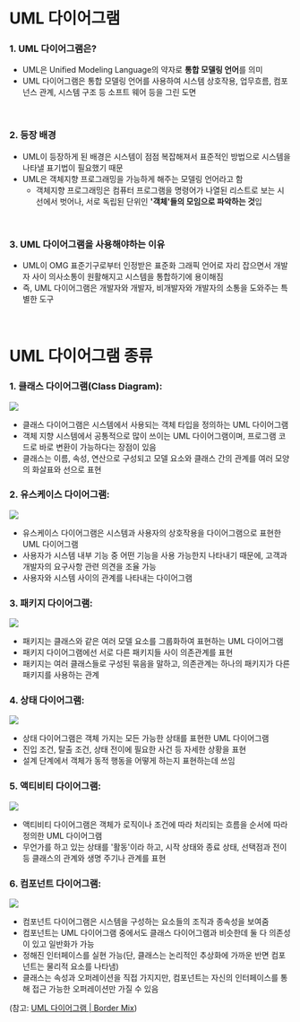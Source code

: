 # UML 다이어그램

### 1. UML 다이어그램은?
- UML은 Unified Modeling Language의 약자로 **통합 모델링 언어**를 의미
- UML 다이어그램은 통합 모델링 언어를 사용하여 시스템 상호작용, 업무흐름, 컴포넌스 관계, 시스템 구조 등 소프트 웨어 등을 그린 도면
<br />

### 2. 등장 배경
- UML이 등장하게 된 배경은 시스템이 점점 복잡해져서 표준적인 방법으로 시스템을 나타낼 표기법이 필요했기 때문
- UML은 객체지향 프로그래밍을 가능하게 해주는 모델링 언어라고 함
  - 객체지향 프로그래밍은 컴퓨터 프로그램을 명령어가 나열된 리스트로 보는 시선에서 벗어나, 서로 독립된 단위인 **'객체'들의 모임으로 파악하는 것**입
<br />

### 3. UML 다이어그램을 사용해야하는 이유
- UML이 OMG 표준기구로부터 인정받은 표준화 그래픽 언어로 자리 잡으면서 개발자 사이 의사소통이 원활해지고 시스템을 통합하기에 용이해짐
- 즉, UML 다이어그램은 개발자와 개발자, 비개발자와 개발자의 소통을 도와주는 특별한 도구
<br />

# UML 다이어그램 종류
  
### 1. 클래스 다이어그램(Class Diagram): 
![](https://cms.boardmix.com/images/kr/articles/2022/skills/what-is-uml-diagram1.png)
- 클래스 다이어그램은 시스템에서 사용되는 객체 타입을 정의하는 UML 다이어그램
- 객체 지향 시스템에서 공통적으로 많이 쓰이는 UML 다이어그램이며, 프로그램 코드로 바로 변환이 가능하다는 장점이 있음
- 클래스는 이름, 속성, 연산으로 구성되고 모델 요소와 클래스 간의 관계를 여러 모양의 화살표와 선으로 표현


### 2. 유스케이스 다이어그램:
![](https://cms.boardmix.com/images/kr/articles/2022/skills/what-is-uml-diagram2.png)

- 유스케이스 다이어그램은 시스템과 사용자의 상호작용을 다이어그램으로 표현한 UML 다이어그램
- 사용자가 시스템 내부 기능 중 어떤 기능을 사용 가능한지 나타내기 때문에, 고객과 개발자의 요구사항 관련 의견을 조율 가능
- 사용자와 시스템 사이의 관계를 나타내는 다이어그램

### 3. 패키지 다이어그램:
![](https://cms.boardmix.com/images/kr/articles/2022/skills/what-is-uml-diagram3.png)
- 패키지는 클래스와 같은 여러 모델 요소를 그룹화하여 표현하는 UML 다이어그램
- 패키지 다이어그램에선 서로 다른 패키지들 사이 의존관계를 표현
- 패키지는 여러 클래스들로 구성된 묶음을 말하고, 의존관계는 하나의 패키지가 다른 패키지를 사용하는 관계


### 4. 상태 다이어그램:
![](https://cms.boardmix.com/images/kr/articles/2022/skills/what-is-uml-diagram4.png)
- 상태 다이어그램은 객체 가지는 모든 가능한 상태를 표현한 UML 다이어그램
- 진입 조건, 탈출 조건, 상태 전이에 필요한 사건 등 자세한 상황을 표현
- 설계 단계에서 객체가 동적 행동을 어떻게 하는지 표현하는데 쓰임


    
### 5. 액티비티 다이어그램:
![](https://cms.boardmix.com/images/kr/articles/2022/skills/what-is-uml-diagram5.png)
- 액티비티 다이어그램은 객체가 로직이나 조건에 따라 처리되는 흐름을 순서에 따라 정의한 UML 다이어그램
- 무언가를 하고 있는 상태를 '활동'이라 하고, 시작 상태와 종료 상태, 선택점과 전이 등 클래스의 관계와 생명 주기나 관계를 표현


### 6. 컴포넌트 다이어그램:
![](https://cms.boardmix.com/images/kr/articles/2022/skills/what-is-uml-diagram6.png)
- 컴포넌트 다이어그램은 시스템을 구성하는 요소들의 조직과 종속성을 보여줌
- 컴포넌트는 UML 다이어그램 중에서도 클래스 다이어그램과 비슷한데 둘 다 의존성이 있고 일반화가 가능
- 정해진 인터페이스를 실현 가능(단, 클래스는 논리적인 추상화에 가까운 반면 컴포넌트는 물리적 요소를 나타냄)
- 클래스는 속성과 오퍼레이션을 직접 가지지만, 컴포넌트는 자신의 인터페이스를 통해 접근 가능한 오퍼레이션만 가질 수 있음

  
(참고: [UML 다이어그램 | Border Mix](https://boardmix.com/kr/skills/what-is-uml-diagram))
